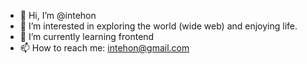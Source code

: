 - 👋 Hi, I’m @intehon
- 👀 I’m interested in exploring the world (wide web) and enjoying life. 
- 🌱 I’m currently learning frontend 
- 📫 How to reach me: intehon@gmail.com

<!---
intehon/intehon is a ✨ special ✨ repository because its `README.md` (this file) appears on your GitHub profile.
You can click the Preview link to take a look at your changes.
--->
